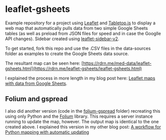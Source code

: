 # leaflet-gsheets

Example repository for a project using [Leaflet](https://leafletjs.com/) and [Tabletop.js](https://github.com/jsoma/tabletop) to display a web map that automatically pulls data from two simple Google Sheets tables (as well as preload from JSON files for speed and in case the Googlle API changes). Sidebar created using [leaflet-sidebar-v2](https://github.com/nickpeihl/leaflet-sidebar-v2).

To get started, fork this repo and use the .CSV files in the data-sources folder as examples to create the Google Sheets data source.

The resultant map can be seen here: [https://rdrn.me/med-data/leaflet-gsheets.html](https://rdrn.me/leaflet-gsheets/leaflet-gsheets.html)

I explained the process in more length in my blog post here: [Leaflet maps with data from Google Sheets](https://rdrn.me/leaflet-maps-google-sheets/).

## Folium and gspread

I also did another version (code in the [folium-gspread](https://github.com/carderne/leaflet-gsheets/tree/master/folium-gspread) folder) recreating this using only Python and the [Folium](https://github.com/python-visualization/folium) library. This requires a server instance running to update the map, however. The output map is identical to the one created above. I explained this version in my other blog post: [A workflow for Python mapping with automatic updating](https://rdrn.me/python-mapping-automatic-updating/) 
